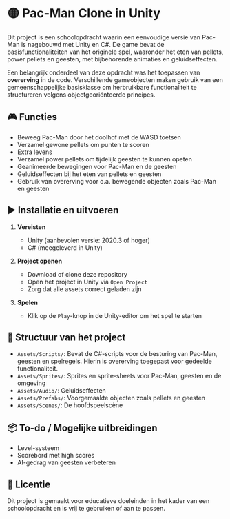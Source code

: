 # 🟡 Pac-Man Clone in Unity

Dit project is een schoolopdracht waarin een eenvoudige versie van Pac-Man is nagebouwd met Unity en C#. De game bevat de basisfunctionaliteiten van het originele spel, waaronder het eten van pellets, power pellets en geesten, met bijbehorende animaties en geluidseffecten.

Een belangrijk onderdeel van deze opdracht was het toepassen van **overerving** in de code. Verschillende gameobjecten maken gebruik van een gemeenschappelijke basisklasse om herbruikbare functionaliteit te structureren volgens objectgeoriënteerde principes.

## 🎮 Functies

- Beweeg Pac-Man door het doolhof met de WASD toetsen
- Verzamel gewone pellets om punten te scoren
- Extra levens
- Verzamel power pellets om tijdelijk geesten te kunnen opeten
- Geanimeerde bewegingen voor Pac-Man en de geesten
- Geluidseffecten bij het eten van pellets en geesten
- Gebruik van overerving voor o.a. bewegende objecten zoals Pac-Man en geesten

## ▶️ Installatie en uitvoeren

1. **Vereisten**
   - Unity (aanbevolen versie: 2020.3 of hoger)
   - C# (meegeleverd in Unity)

2. **Project openen**
   - Download of clone deze repository
   - Open het project in Unity via `Open Project`
   - Zorg dat alle assets correct geladen zijn

3. **Spelen**
   - Klik op de `Play`-knop in de Unity-editor om het spel te starten

## 🧠 Structuur van het project

- `Assets/Scripts/`: Bevat de C#-scripts voor de besturing van Pac-Man, geesten en spelregels. Hierin is overerving toegepast voor gedeelde functionaliteit.
- `Assets/Sprites/`: Sprites en sprite-sheets voor Pac-Man, geesten en de omgeving
- `Assets/Audio/`: Geluidseffecten
- `Assets/Prefabs/`: Voorgemaakte objecten zoals pellets en geesten
- `Assets/Scenes/`: De hoofdspeelscène

## 📦 To-do / Mogelijke uitbreidingen

- Level-systeem
- Scorebord met high scores
- AI-gedrag van geesten verbeteren

## 📄 Licentie

Dit project is gemaakt voor educatieve doeleinden in het kader van een schoolopdracht en is vrij te gebruiken of aan te passen.
